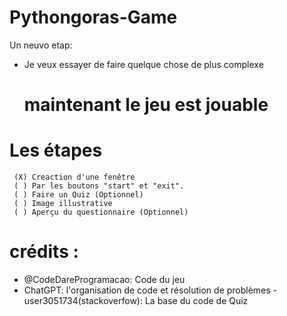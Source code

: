 # Pythongoras-Game
Un neuvo etap:

- Je veux essayer de faire quelque chose de plus complexe 
  # maintenant le jeu est jouable
# Les étapes 
     (X) Creaction d'une fenêtre
     ( ) Par les boutons "start" et "exit".
     ( ) Faire un Quiz (Optionnel)
     ( ) Image illustrative
     ( ) Aperçu du questionnaire (Optionnel)
     
 # crédits :
   - @CodeDareProgramacao:
        Code du jeu
   - ChatGPT:
        l'organisation de code et
        résolution de problèmes
   -user3051734(stackoverfow):
        La base du code de Quiz
